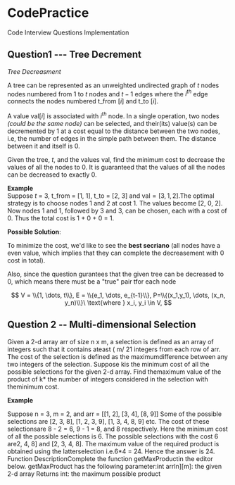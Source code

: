 # CodePractice

Code Interview Questions Implementation

## Question1 --- Tree Decrement

*Tree Decreasment*

A tree can be represented as an unweighted undirected graph of $t$ nodes nodes numbered from $1$ to $t$ nodes and $t-1$  edges where the $i^{th}$ edge connects the nodes numbered t_from $[i]$ and t_to $[i]$.

A value $\text{val}[i]$ is associated with $i^{th}$ node. In a single operation, two nodes *(could be the same node)* can be selected, and their(its) value(s) can be decremented by 1 at a cost equal to the distance between the two nodes, i.e, the number of edges in the simple path between them. The distance between it and itself is 0.

Given the tree, $t$, and the values $\text{val}$, find the minimum cost to decrease the values of all the nodes to 0. It is guaranteed that the values of all the nodes can be decreased to exactly 0.

**Example**  
Suppose $t$ = 3, t_from = [1, 1],  t_to = [2, 3] and $\text{val} = [3, 1, 2]$.The optimal strategy is to choose nodes 1 and 2 at cost 1. The values become [2, 0, 2]. Now nodes 1 and 1, followed by 3 and 3, can be chosen, each with a cost of 0. Thus the total cost is 1 + 0 + 0 = 1.

**Possible Solution**:

To minimize the cost, we'd like to see the **best secriano** (all nodes have a even value, which implies that they can complete the decreasement with 0 cost in total).

Also, since the question gurantees that the given tree can be decreased to 0, which means there must be a "true" pair tfor each node 

$$
V = \\{1, \dots, t\\},
E = \\{e_1, \dots, e_{t-1}\\},
P=\\{(x_1,y_1), \dots, (x_n, y_n)\\}\ \text{where } x_i, y_i \in V,
$$

## Question 2 -- Multi-dimensional Selection

Given a 2-d array arr of size n x m, a selection is defined as an array of integers such that it contains ateast ( m/ 21 integers from each row of arr. The cost of the selection is defined as the maximumdifference between any two integers of the selection.
Suppose kis the minimum cost of all the possible selections for the given 2-d array. Find themaximum value of the product of k* the number of integers considered in the selection with theminimum cost.  

**Example** 

Suppose n = 3, m = 2, and arr = [[1, 2], [3, 4], [8, 9]]
Some of the possible selections are [2, 3, 8], [1, 2, 3, 9], [1, 3, 4, 8, 9] etc. The cost of these selectionsare 8 - 2 = 6, 9 - 1 = 8, and 8 respectively.
Here the minimum cost of all the possible selections is 6. The possible selections with the cost 6 are2, 4, 8] and [2, 3, 4, 8]. The maximum value of the required product is obtained using the latterselection i.e.6*4 = 24. Hence the answer is 24.
Function DescriptionComplete the function getMaxProductin the editor below.
getMaxProduct has the following parameter:int arrln][m]: the given 2-d array
Returns
int: the maximum possible product
